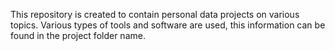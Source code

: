 This repository is created to contain personal data projects on various topics. Various types of tools and software are used, this information can be found in the project folder name.

